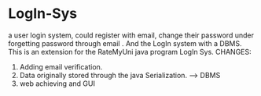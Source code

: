 # LogIn-Sys
a user login system, could register with email, change their password under forgetting password through email . And the LogIn system with a DBMS.
This is an extension for the RateMyUni java program LogIn Sys.
CHANGES:
1. Adding email verification.
2. Data originally stored through the java Serialization. --> DBMS
3. web achieving and GUI

